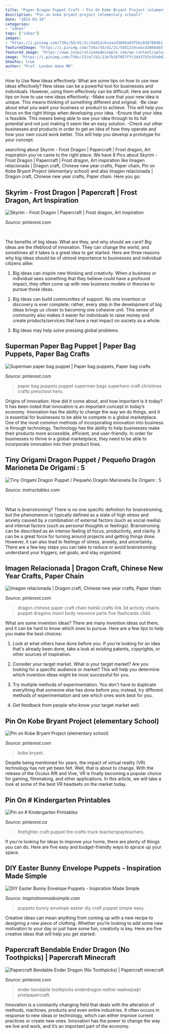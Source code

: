 ```yaml
---
title: "Paper Dragon Puppet Craft ~ Pin On Kobe Bryant Project (elementary School)"
description: "Pin on kobe bryant project (elementary school)"
date: "2023-03-19"
categories:
- "ideas"
tags: ["ideas"]
images:
- "https://i.pinimg.com/736x/5d/d1/2c/5dd12c6ceacd3068a03f5bc836789d61.jpg"
featuredImage: "https://i.pinimg.com/736x/5d/d1/2c/5dd12c6ceacd3068a03f5bc836789d61.jpg"
featured_image: "https://www.inspirationmadesimple.com/wp-content/uploads/2017/02/bunny-puppet-kids-craft.png"
image: "https://i.pinimg.com/736x/13/e7/b1/13e7b187057ffc3d43753c55e0d2ff7e.jpg"
ShowToc: true
author: "Prof. London Hane MD"
---
```



How to Use New Ideas effectively: What are some tips on how to use new ideas effectively?
New ideas can be a powerful tool for businesses and individuals. However, using them effectively can be difficult. Here are some tips on how to use new ideas effectively: 
-Make sure that your new idea is unique. This means thinking of something different and original. 
-Be clear about what you want your business or product to achieve. This will help you focus on the right things when developing your idea. 
-Ensure that your idea is feasible. This means being able to see your idea through to its full potential and not just making it seem like an easy solution. 
-Check out other businesses and products in order to get an idea of how they operate and how your own could work better. This will help you develop a prototype for your concept.

	

		
searching about Skyrim - Frost Dragon | Papercraft | Frost dragon, Art inspiration you've came to the right place. We have 8 Pics about Skyrim - Frost Dragon | Papercraft | Frost dragon, Art inspiration like Imagen relacionada | Dragon craft, Chinese new year crafts, Paper chain, Pin on Kobe Bryant Project (elementary school) and also Imagen relacionada | Dragon craft, Chinese new year crafts, Paper chain. Here you go:
		
    
## Skyrim - Frost Dragon | Papercraft | Frost Dragon, Art Inspiration

<img loading=lazy src="https://i.pinimg.com/736x/f1/08/04/f108046d3a9e0170caa61af96c70e2c6--skyrim-frost.jpg" onerror="this.onerror=null;this.src='https://tse2.mm.bing.net/th?id=OIP.ZR6PN0IGo1NsObshjtcG5AHaFi&amp;pid=15.1';" alt="Skyrim - Frost Dragon | Papercraft | Frost dragon, Art inspiration">

_Source: pinterest.com_

>. 

	

The benefits of big ideas: What are they, and why should we care?
Big ideas are the lifeblood of innovation. They can change the world, and sometimes all it takes is a great idea to get started. Here are three reasons why big ideas should be of utmost importance to businesses and individual citizens alike: 
1) Big ideas can inspire new thinking and creativity. When a business or individual sees something that they believe could have a profound impact, they often come up with new business models or theories to pursue those ideas. 

2) Big ideas can build communities of support. No one invention or discovery is ever complete; rather, every step in the development of big ideas brings us closer to becoming one cohesive unit. This sense of community also makes it easier for individuals to raise money and create products/services that have a real impact on society as a whole. 

3) Big ideas may help solve pressing global problems.

    
## Superman Paper Bag Puppet | Paper Bag Puppets, Paper Bag Crafts

<img loading=lazy src="https://i.pinimg.com/736x/1b/fb/b4/1bfbb4cc91743ab263429b2c1077b2ed--paper-bag-puppets-paper-bags.jpg" onerror="this.onerror=null;this.src='https://tse1.mm.bing.net/th?id=OIP.300wYDDLOVEEq6R3RkAxEQDhEs&amp;pid=15.1';" alt="Superman paper bag puppet | Paper bag puppets, Paper bag crafts">

_Source: pinterest.com_

>paper bag puppets puppet superman bags superhero craft christmas crafts preschool hero. 

	

Origins of innovation: How did it come about, and how important is it today?
It has been noted that innovation is an important concept in today’s economy. Innovation has the ability to change the way we do things, and it is essential for businesses to be able to compete in a global marketplace. One of the most common methods of incorporating innovation into business is through technology. Technology has the ability to help businesses make their products more accessible, efficient, and user-friendly. In order for businesses to thrive in a global marketplace, they need to be able to incorporate innovation into their product lines.

    
## Tiny Origami Dragon Puppet / Pequeño Dragón Marioneta De Origami : 5

<img loading=lazy src="https://content.instructables.com/ORIG/F5Q/TWXC/HS18HITO/F5QTWXCHS18HITO.jpg?frame=1&amp;width=2100" onerror="this.onerror=null;this.src='https://tse4.mm.bing.net/th?id=OIP.RXwzmBM0YgqztTjdA_UwMwHaFj&amp;pid=15.1';" alt="Tiny Origami Dragon Puppet / Pequeño Dragón Marioneta De Origami : 5">

_Source: instructables.com_

>. 

	

What is brainstroming?
There is no one specific definition for brainstroming, but the phenomenon is typically defined as a state of high stress and anxiety caused by a combination of external factors (such as social media) and internal factors (such as personal thoughts or feelings). Brainstroming can be described as an intense feeling of focus, productivity, and clarity. It can be a great force for turning around projects and getting things done. However, it can also lead to feelings of stress, anxiety, and uncertainty. There are a few key steps you can take to reduce or avoid brainstroming: understand your triggers, set goals, and stay organized.

    
## Imagen Relacionada | Dragon Craft, Chinese New Year Crafts, Paper Chain

<img loading=lazy src="https://i.pinimg.com/736x/3a/c6/27/3ac627d0d8f2c623729f49e5a21f172a.jpg" onerror="this.onerror=null;this.src='https://tse1.mm.bing.net/th?id=OIP.iMxT4G3QlfVPPCyQAaXqCAHaDt&amp;pid=15.1';" alt="Imagen relacionada | Dragon craft, Chinese new year crafts, Paper chain">

_Source: pinterest.com_

>dragon chinese paper craft chain twinkl crafts link 3d activity chains puppet dragons maori body resource parts five flashcards child. 

	

What are some invention ideas?
There are many invention ideas out there, and it can be hard to know which ones to pursue. Here are a few tips to help you make the best choices:
1. Look at what others have done before you. If you're looking for an idea that's already been done, take a look at existing patents, copyrights, or other sources of inspiration.

2. Consider your target market. What is your target market? Are you looking for a specific audience or market? This will help you determine which invention ideas might be most successful for you.

3. Try multiple methods of experimentation. You don't have to duplicate everything that someone else has done before you; instead, try different methods of experimentation and see which ones work best for you.

4. Get feedback from people who know your target market well.

    
## Pin On Kobe Bryant Project (elementary School)

<img loading=lazy src="https://i.pinimg.com/736x/13/e7/b1/13e7b187057ffc3d43753c55e0d2ff7e.jpg" onerror="this.onerror=null;this.src='https://tse3.mm.bing.net/th?id=OIP.G2ILw5OWL_3aQsrM2_1aWQHaJ3&amp;pid=15.1';" alt="Pin on Kobe Bryant Project (elementary school)">

_Source: pinterest.com_

>kobe bryant. 

	

Despite being mentioned for years, the impact of virtual reality (VR) technology has not yet been felt. Well, that is about to change. With the release of the Oculus Rift and Vive, VR is finally becoming a popular choice for gaming, filmmaking, and other applications. In this article, we will take a look at some of the best VR headsets on the market today.

    
## Pin On # Kindergarten Printables

<img loading=lazy src="https://i.pinimg.com/736x/4b/7c/d9/4b7cd9b01888b2203be4e88b06de21e9.jpg" onerror="this.onerror=null;this.src='https://tse2.mm.bing.net/th?id=OIP.cNq91hTTbHFdRS1p9ksexgDIE3&amp;pid=15.1';" alt="Pin on # Kindergarten Printables">

_Source: pinterest.ca_

>firefighter craft puppet fire crafts truck teacherspayteachers. 

	

If you're looking for ideas to improve your home, there are plenty of things you can do. Here are five easy and budget-friendly ways to spruce up your space.

    
## DIY Easter Bunny Envelope Puppets - Inspiration Made Simple

<img loading=lazy src="https://www.inspirationmadesimple.com/wp-content/uploads/2017/02/bunny-puppet-kids-craft.png" onerror="this.onerror=null;this.src='https://tse4.mm.bing.net/th?id=OIP.dkJAX3oXzq4Smh8YnDCrAQHaLG&amp;pid=15.1';" alt="DIY Easter Bunny Envelope Puppets - Inspiration Made Simple">

_Source: inspirationmadesimple.com_

>puppets bunny envelope easter diy craft puppet simple easy. 

	

Creative ideas can mean anything from coming up with a new recipe to designing a new piece of clothing. Whether you’re looking to add some new motivation to your day or just have some fun, creativity is key. Here are five creative ideas that will help you get started: 

    
## Papercraft Bendable Ender Dragon (No Toothpicks) | Papercraft Minecraft

<img loading=lazy src="https://i.pinimg.com/736x/5d/d1/2c/5dd12c6ceacd3068a03f5bc836789d61.jpg" onerror="this.onerror=null;this.src='https://tse2.mm.bing.net/th?id=OIP.Q9IISGzIAu8bZMetF-mUcAHaKe&amp;pid=15.1';" alt="Papercraft Bendable Ender Dragon (No Toothpicks) | Papercraft minecraft">

_Source: pinterest.com_

>ender bendable toothpicks enderdragon nether майнкрафт pixelpapercraft. 

	

Innovation is a constantly changing field that deals with the alteration of methods, machines, products and even entire industries. It often occurs in response to new ideas or technology, which can either improve current practices or create new ones. Innovation has the power to change the way we live and work, and it’s an important part of the economy.

